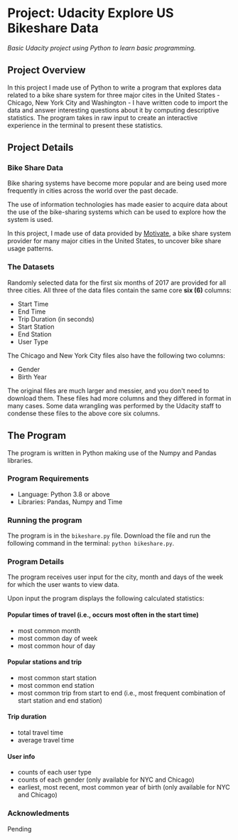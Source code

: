# Project: Udacity Explore US Bikeshare Data
_Basic Udacity project using Python to learn basic programming._

## Project Overview
In this project I made  use of Python to write a program that explores data related to a bike share system for three major cites in the United States - Chicago, New York City and Washington - I have written code to import the data and answer interesting questions about it by computing descriptive statistics. The program takes in raw input to create an interactive experience in the terminal to present these statistics.

## Project Details

### Bike Share Data
Bike sharing systems have become more popular and are being used more frequently in cities across the world over the past decade.

The use of information technologies has made easier to acquire data about the use of the bike-sharing systems which can be used to explore how the system is used.

In this project, I made use of data provided by [Motivate](https://www.motivateco.com/), a bike share system provider for many major cities in the United States, to uncover bike share usage patterns.

### The Datasets
Randomly selected data for the first six months of 2017 are provided for all three cities. All three of the data files contain the same core **six (6)** columns:

+ Start Time
+ End Time
+ Trip Duration (in seconds)
+ Start Station
+ End Station
+ User Type

The Chicago and New York City files also have the following two columns:

+ Gender
+ Birth Year

The original files are much larger and messier, and you don't need to download them. These files had more columns and they differed in format in many cases. Some data wrangling was performed by the Udacity staff to condense these files to the above core six columns.

## The Program
The program is written in Python making use of the Numpy and Pandas libraries.

### Program Requirements
* Language: Python 3.8 or above
* Libraries: Pandas, Numpy and Time

### Running the program
The program is in the `bikeshare.py` file. Download the file and run the following command in the terminal: `python bikeshare.py`.

### Program Details
The program receives user input for the city, month and days of the week for which the user wants to view data.

Upon input the program displays the following calculated statistics:

#### Popular times of travel (i.e., occurs most often in the start time)

+ most common month
+ most common day of week
+ most common hour of day

#### Popular stations and trip

+ most common start station
+ most common end station
+ most common trip from start to end (i.e., most frequent combination of start station and end station)

#### Trip duration

+ total travel time
+ average travel time

#### User info

+ counts of each user type
+ counts of each gender (only available for NYC and Chicago)
+ earliest, most recent, most common year of birth (only available for NYC and Chicago)

### Acknowledments
Pending
